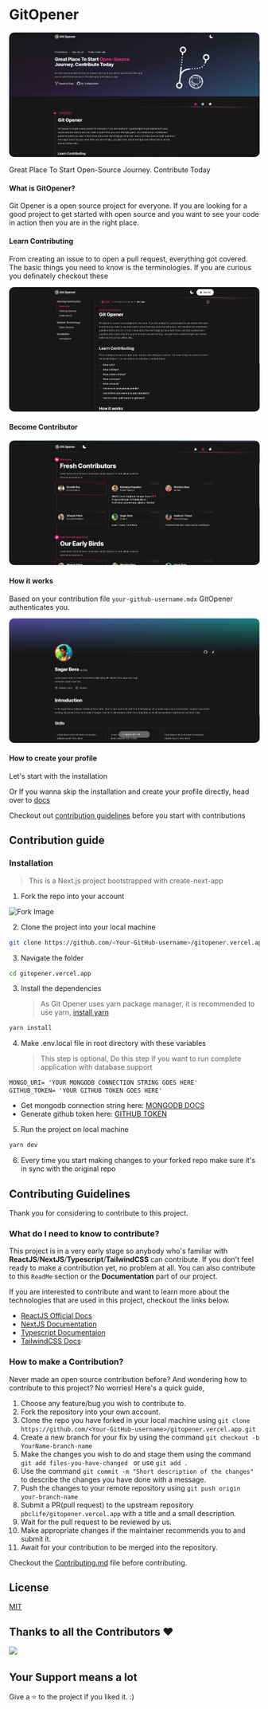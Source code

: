 # GitOpener

<img src="/public/images/readme/landingPage.png" alt="GitOpener Landing Page" style="border-radius: 10px"/>


Great Place To Start Open-Source Journey. Contribute Today

#### What is GitOpener?

Git Opener is a open source project for everyone. If you are looking for a good project to get started with open source and you want to see your code in action then you are in the right place.

#### Learn Contributing

From creating an issue to to open a pull request, everything got covered. The basic things you need to know is the terminologies. If you are curious you definately checkout these

<img src="/public/images/readme/guidesPage.png" alt="GitOpener Guides Page" style="border-radius: 10px"/>

#### Become Contributor

<!--  -->

<img src="/public/images/readme/contributorsPage.png" alt="GitOpener Contributors Page" style="border-radius: 10px"/>

#### How it works

Based on your contribution file `your-github-username.mdx` GitOpener authenticates you.

<img src="/public/images/readme/profilePage.png" alt="GitOpener Profile Page" style="border-radius: 10px"/>


#### How to create your profile

Let's start with the installation

Or If you wanna skip the installation and create your profile directly, head over to [docs](docs/guides/starting-contribution/getting-started.mdx)

<!-- Descrption -->

Checkout out [contribution guidelines][contributing] before you start with contributions

## Contribution guide

### Installation

> This is a Next.js project bootstrapped with create-next-app

1. Fork the repo into your account

![Fork Image](https://i.imgur.com/mNw6zxu.png)

2. Clone the project into your local machine

```sh
git clone https://github.com/<Your-GitHub-username>/gitopener.vercel.app.git
```

3. Navigate the folder

```sh
cd gitopener.vercel.app
```

3. Install the dependencies
   > As Git Opener uses yarn package manager, it is recommended to use yarn, [install yarn][yarn-website]

```sh
yarn install
```

4. Make .env.local file in root directory with these variables
   > This step is optional, Do this step if you want to run complete application with database support

```
MONGO_URI= 'YOUR MONGODB CONNECTION STRING GOES HERE'
GITHUB_TOKEN= 'YOUR GITHUB TOKEN GOES HERE'
```

- Get mongodb connection string here: [MONGODB DOCS][mongodb-docs]
- Generate github token here: [GITHUB TOKEN][github-token]

5. Run the project on local machine

```sh
yarn dev
```

6. Every time you start making changes to your forked repo make sure it's in sync with the original repo

## Contributing Guidelines

Thank you for considering to contribute to this project.

### What do I need to know to contribute?

This project is in a very early stage so anybody who's familiar with **ReactJS**/**NextJS**/**Typescript**/**TailwindCSS** can contribute. If you don't feel ready to make a contribution yet, no problem at all. You can also contribute to this `ReadMe` section or the **Documentation** part of our project.

If you are interested to contribute and want to learn more about the technologies that are used in this project, checkout the links below.

- [ReactJS Official Docs](https://reactjs.org/docs/getting-started.html)
- [NextJS Documentation](https://beta.nextjs.org/docs)
- [Typescript Documentaion](https://www.typescriptlang.org/docs/)
- [TailwindCSS Docs](https://tailwindcss.com/docs/installation)

### How to make a Contribution?

Never made an open source contribution before? And wondering how to contribute to this project?
No worries! Here's a quick guide,

1. Choose any feature/bug you wish to contribute to.
2. Fork the repository into your own account.
3. Clone the repo you have forked in your local machine using `git clone https://github.com/<Your-GitHub-username>/gitopener.vercel.app.git`
4. Create a new branch for your fix by using the command `git checkout -b YourName-branch-name `
5. Make the changes you wish to do and stage them using the command `git add files-you-have-changed ` or use `git add .`
6. Use the command `git commit -m "Short description of the changes"` to describe the changes you have done with a message.
7. Push the changes to your remote repository using `git push origin your-branch-name`
8. Submit a PR(pull request) to the upstream repository `pbclife/gitopener.vercel.app` with a title and a small description.
9. Wait for the pull request to be reviewed by us.
10. Make appropriate changes if the maintainer recommends you to and submit it.
11. Await for your contribution to be merged into the repository.

Checkout the [Contributing.md][contributing] file before contributing.

<!-- ### Where can I go for help? -->

## License

[MIT][license]

## Thanks to all the Contributors ❤️

<a href = "https://github.com/pbclife/gitopener.vercel.app/graphs/contributors">
  <img src = "https://contrib.rocks/image?repo=pbclife/gitopener.vercel.app"/>
</a>

## Your Support means a lot

Give a ⭐ to the project if you liked it. :)

[yarn-website]: https://classic.yarnpkg.com/lang/en/docs/install/#debian-stable
[mongodb-docs]: https://www.mongodb.com/docs/compass/current/connect
[github-token]: https://github.com/settings/tokens
[contributing]: https://github.com/pbclife/gitopener.vercel.app/blob/main/CONTRIBUTING.md
[license]: https://github.com/pbclife/gitopener.vercel.app/blob/main/LICENCE
